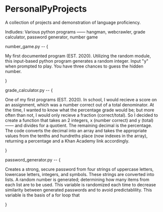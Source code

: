 # PersonalPyProjects

A collection of projects and demonstration of language proficiency.

Indludes: Various python programs —— hangman, webcrawler, grade calculator, password generator, number game

number_game.py -- {

  My first documented program (EST. 2020). Utilizing the random module, this input-based python program generates a random integer. Input "y" when prompted to play. You have three chances to guess the hidden number.

}

grade_calculator.py -- {

  One of my first programs (EST. 2020).  In school, I would recieve a score on an assignment, which was a number correct out of a total denominator. At the time, I wanted to know what the percentage grade would be; but more often than not, I would only recieve a fraction (correct/total). So I decided to create a function that takes an 2 integers, x (number correct) and y (total) —— and divides for a quotient. The remaining decimal is the percentage. The code converts the decimal into an array and takes the appropriate values from the tenths and hundreths place (now indexes in the array), returning a percentage and a Khan Academy link accordingly.

}

password_generator.py -- {

  Creates a strong, secure password from four strings of uppercase letters, lowercase letters, integers, and symbols. These strings are converted into lists. A random number is generated; determining how many items from each list are to be used. This variable is randomized each time to decrease similarity between generated passwords and to avoid predictablility. This variable is the basis of a for loop that 

}


